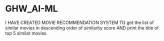 # GHW_AI-ML
I HAVE CREATED  MOVIE RECOMMENDATION SYSTEM TO get the list of similar movies in descending order of similarity score AND print the title of top 5 similar movies
